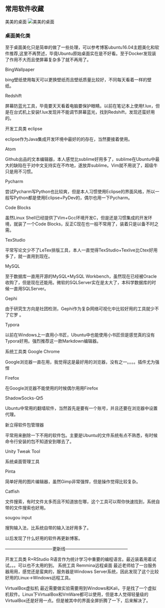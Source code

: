 ## 常用软件收藏
美美的桌面
![美美的桌面](https://img-blog.csdn.net/20171105210551334?watermark/2/text/aHR0cDovL2Jsb2cuY3Nkbi5uZXQvRHJlYW1Ib21lX1M=/font/5a6L5L2T/fontsize/400/fill/I0JBQkFCMA==/dissolve/70/gravity/SouthEast)


### 桌面美化类
至于桌面美化只是简单的做了一些处理，可以参考博客ubuntu16.04主题美化和软件推荐,这里不再赘述，毕竟Ubuntu原始桌面实在是不好看。至于Docker发现装了作用不大而且使屏幕复杂多了就不再用了。

BingWallpaper

bing壁纸使用每天可以更换壁纸而且壁纸质量比较好，不同每天看着一样的壁纸。

Redshift

屏幕防蓝光工具，毕竟要天天看着电脑要保护眼睛。以前在笔记本上使用f.lux，但是在台式机上安装f.lux发现并不能调节屏幕蓝光，找到Redshift，发现还蛮好用的。

开发工具类
eclipse

eclipse作为Java集成开发环境中最好的的存在，当然要接着使用。

Atom

Github出品的文本编辑器，本人感觉比sublime好用多了，sublime在Ubuntu中最大的缺陷在于对中文支持实在不咋地，遂放弃sublime。Vim就不用说了，超级牛只是用不习惯。

Pycharm

尝试Pycharm写Python也比较爽，但是本人习惯使用Eclipse的界面风格，所以一般写Python都是使用Eclipse+PyDev的，偶尔也用一下Pycharm。

Code Blocks

虽然Linux Shell已经提供了Vim+Gcc环境开发C，但是还是习惯集成的开发环境，就装了一个Code Blocks，反正C现在也一般不常用了，装着只是以备不时之需。

TexStudio

平常写论文少不了LeTex排版工具，本人一直觉得TexStudio+Texlive比Ctex好用多了，就一直用到现在。

MySQL

至于数据库一直用开源的MySQL+MySQL Workbench，虽然现在已经被Oracle收购了，但是现在还能用。微软的SQLServer实在是太大了，本科学数据库的时候一直用SQLServer。

Gephi

由于研究生方向是社团检测，Gephi作为复杂网络可视化中比较好用的工具就少不了它罗 。

Typora

以前在Windows上一直用小书匠，Ubuntu中也能使用小书匠但是感觉真的没有Typora好用。强烈推荐这一款Markdown编辑器。

系统工具类
Google Chrome

Google浏览器一直在用，我觉得这是最好用的浏览器，没有之一。。。。插件尤为强悍

Firefox

在Google浏览器不能使用的时候偶尔用用Firefox

ShadowSocks-Qt5

Ubuntu中常用的翻墙软件，当然首先是要有一个账号，并且还要在浏览器中设置代理。

新立得软件包管理器

平常用来删除一下不用的软件包。主要是Ubuntu的文件系统有点不熟悉，有时候命令行安装的包不知道安到哪去了。

Unity Tweak Tool

系统桌面管理工具

Pinta

简单好用的图片编辑器，虽然Gimp非常强悍，但是操作觉得比较复杂。

Catfish

文件搜索，有时文件太多而且不知道放在哪，这个工具可以帮你快速找到，系统自带的文件搜索也好用。

sougou input

搜狗输入法，比系统自带的输入法好用多了。

以后发现了什么好用的软件再更新博客。

———————————更新线——————————————–

开发工具类
R+RStudio
R语言作为统计学习中重要的编程语言。最近装着用着试试。。。可以也不太用的到。
系统工具
Remmina远程桌面
最近老师给了一台服务器用用，感觉还是蛮爽的，服务器是Windows Server系统，因此发现了这个比较好用的Linux->Windows远程工具。

VirtualBox虚拟机
最近需要做实验需要用到Windows和Kali，于是找了一个虚拟机软件。Linux下VirtualBox和VmWare都可以使用，但是本人觉得轻量级的VirtualBox还是好用一点。但是被其中的界面全屏折腾了一下，后来解决了。



